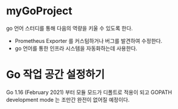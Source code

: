 # myGoProject

go 언어 스터디를 통해 다음의 역량을 키울 수 있도록 한다.

- Prometheus Exporter 를 커스텀하거나 버그를 발견하여 수정한다.
- go 언어를 통한 인프라 시스템을 자동화하는데 사용한다.

# Go 작업 공간 설정하기

Go 1.16 (February 2021) 부터 모듈 모드가 디폴트로 적용이 되고 GOPATH development mode 는 조만간 완전이 없어질 예정이다.
